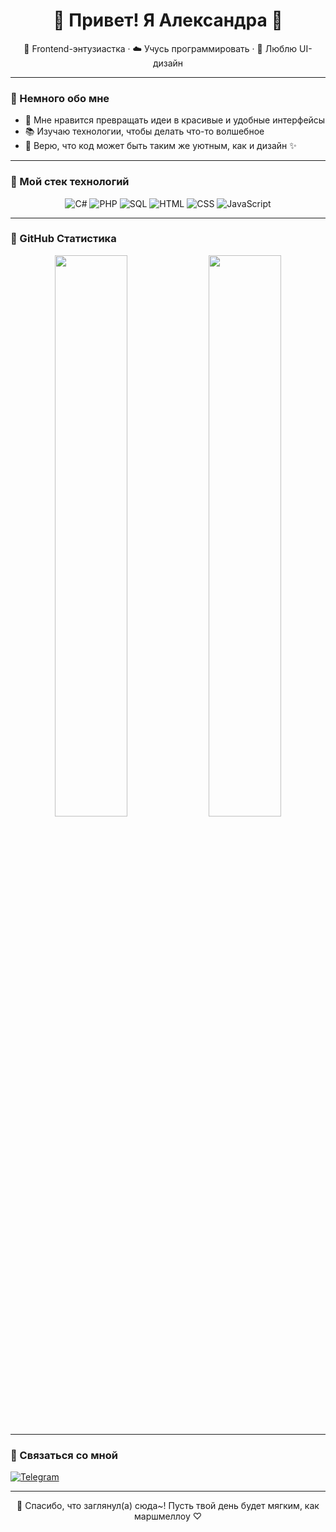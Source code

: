 <h1 align="center">🌸 Привет! Я Александра 🌸</h1>

<p align="center">
🐾 Frontend-энтузиастка · ☁️ Учусь программировать · 🎀 Люблю UI-дизайн
</p>

---

### 🌷 Немного обо мне

- 🍓 Мне нравится превращать идеи в красивые и удобные интерфейсы  
- 📚 Изучаю технологии, чтобы делать что-то волшебное  
- 💖 Верю, что код может быть таким же уютным, как и дизайн ✨

---

### 🧸 Мой стек технологий

<div align="center">

![C#](https://img.shields.io/badge/-C%23-f7ecff?style=for-the-badge&logo=csharp&logoColor=white&color=9146FF)
![PHP](https://img.shields.io/badge/-PHP-f7ecff?style=for-the-badge&logo=php&logoColor=white&color=777BB4)
![SQL](https://img.shields.io/badge/-SQL-f7ecff?style=for-the-badge&logo=postgresql&logoColor=white&color=336791)
![HTML](https://img.shields.io/badge/-HTML5-f7ecff?style=for-the-badge&logo=html5&logoColor=white&color=E34F26)
![CSS](https://img.shields.io/badge/-CSS3-f7ecff?style=for-the-badge&logo=css3&logoColor=white&color=1572B6)
![JavaScript](https://img.shields.io/badge/-JavaScript-f7ecff?style=for-the-badge&logo=javascript&logoColor=white&color=F7DF1E)

</div>

---

### 🌸 GitHub Статистика

<p align="center">
  <img src="https://github-readme-stats.vercel.app/api?username=alexa-tx&show_icons=true&theme=tokyonight&title_color=ffaad4&icon_color=ffaad4" width="48%" />
  <img src="https://github-readme-streak-stats.herokuapp.com/?user=alexa-tx&theme=tokyonight&date_format=M%20j%5B%2C%20Y%5D&ring=ffaad4&fire=ffaad4&currStreakLabel=ffaad4" width="48%" />
</p>

---

### 🎀 Связаться со мной

[![Telegram](https://img.shields.io/badge/-@areku__c-ffb5d8?style=for-the-badge&logo=telegram&logoColor=white&color=ff88bb)](https://t.me/areku_c)

---

<p align="center">
🧁 Спасибо, что заглянул(а) сюда~! Пусть твой день будет мягким, как маршмеллоу ♡
</p>
